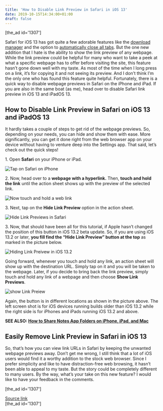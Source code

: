 ```yaml
---
title: 'How to Disable Link Preview in Safari in iOS 13'
date: 2019-10-15T14:34:00+01:00
draft: false
---
```


\[the\_ad id='1307'\]  
  

  

Safari for iOS 13 has got quite a few adorable features like the [download manager](https://beebom.com/manage-safari-downloads-ios-13-ipados-13/) and the option to [automatically close all tabs](https://beebom.com/automatically-close-safari-tabs-iphone-ipad/). But the one new addition that I hate is the ability to show the link preview of any webpage. While the link preview could be helpful for many who want to take a peek at what a specific webpage has to offer before visiting the site, this feature hasn’t gone down well with my taste. As most of the time when I long press on a link, it’s for copying it and not seeing its preview. And I don’t think I’m the only one who has found this feature quite helpful. Fortunately, there is a quick way to disable webpage previews in Safari on the iPhone and iPad. If you are also in the same boat (as me), head over to disable Safari link preview in iOS 13 and iPadOS 13.  

How to Disable Link Preview in Safari on iOS 13 and iPadOS 13
-------------------------------------------------------------

  

It hardly takes a couple of steps to get rid of the webpage previews. So, depending on your needs, you can hide and show them with ease. More significantly, you can get it done right from the web browser app on your device without having to venture deep into the Settings app. That said, let’s check out the quick steps!  

1\. Open **Safari** on your iPhone or iPad.  

![Tap on Safari on iPhone](https://beebom.com/wp-content/uploads/2019/10/Tap-on-Safari.jpg)

2\. Now, head over to a **webpage with a hyperlink.** Then, **touch and hold the link** until the action sheet shows up with the preview of the selected link.  

![Now touch and hold a web link](https://beebom.com/wp-content/uploads/2019/10/Now-touch-and-hold-a-web-link.jpg)

3\. Next, tap on the **Hide Link Preview** option in the action sheet.  

![Hide Link Previews in Safari](https://beebom.com/wp-content/uploads/2019/10/Hide-Link-Previews-in-Safari.jpg)

3\. Now, that should have been all for this tutorial, if Apple hasn’t changed the position of this button in iOS 13.2 beta update. So, if you are using iOS 13.2 or later, **you fill find the “Hide Link Preview” button at the top** as marked in the picture below.

  
  

  

![Hiding Link Preivew in iOS 13.2](https://beebom.com/wp-content/uploads/2019/10/Hiding-Link-Preivew-in-iOS-13.2.jpg)

Going forward, whenever you touch and hold any link, an action sheet will show up with the destination URL. Simply tap on it and you will be taken to the webpage. Later, if you decide to bring back the link preview, simply touch and hold any link of a webpage and then choose **Show Link Previews**.  

![show Link Preiew](https://beebom.com/wp-content/uploads/2019/10/show-Link-Preiew.jpg)

Again, the button is in different locations as shown in the picture above. The left screen shot is for iOS devices running builds older than iOS 13.2 while the right side is for iPhones and iPads running iOS 13.2 and above.  

**SEE ALSO: [How to Share Notes App Folders on iPhone, iPad, and Mac](https://beebom.com/share-notes-app-folders-iphone-ipad-mac/)**  

Easily Remove Link Preview in Safari in iOS 13
----------------------------------------------

  

So, that’s how you can view link URLs in Safari by keeping the unwanted webpage previews away. Don’t get me wrong, I still think that a lot of iOS users would find it a worthy addition to the stock web browser. Since I prefer simplicity and like to have distraction-free web browsing, it hasn’t been able to appeal to my taste. But the story could be completely different to many users. By the way, what’s your take on this new feature? I would like to have your feedback in the comments.  

  
\[the\_ad id='1307'\]  
  
[Source link](https://beebom.com/disable-link-preview-ios-13-safari/)  
\[the\_ad id='1307'\]